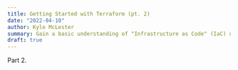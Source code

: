 ```yaml
---
title: Getting Started with Terraform (pt. 2)
date: "2022-04-10"
author: Kyle McLester
summary: Gain a basic understanding of "Infrastructure as Code" (IaC) using Terraform
draft: true
---
```


Part 2.
